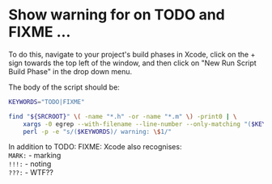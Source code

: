 # Show warning for on TODO and  FIXME ...


To do this, navigate to your project's build phases in Xcode, click on the + sign towards the top left of the window, and then click on "New Run Script Build Phase" in the drop down menu.

The body of the script should be:

```bash
KEYWORDS="TODO|FIXME"

find "${SRCROOT}" \( -name "*.h" -or -name "*.m" \) -print0 | \
    xargs -0 egrep --with-filename --line-number --only-matching "($KEYWORDS).*\$" | \
    perl -p -e "s/($KEYWORDS)/ warning: \$1/"
```
In addition to TODO: FIXME: Xcode also recognises:  
`MARK:` - marking  
`!!!:` - noting  
`???:` - WTF??
